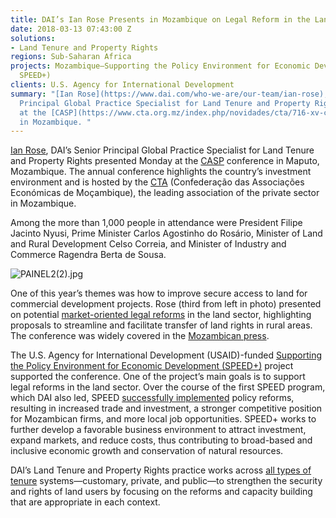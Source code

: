 ```yaml
---
title: DAI’s Ian Rose Presents in Mozambique on Legal Reform in the Land Sector
date: 2018-03-13 07:43:00 Z
solutions:
- Land Tenure and Property Rights
regions: Sub-Saharan Africa
projects: Mozambique—Supporting the Policy Environment for Economic Development (SPEED,
  SPEED+)
clients: U.S. Agency for International Development
summary: "[Ian Rose](https://www.dai.com/who-we-are/our-team/ian-rose), DAI’s Senior
  Principal Global Practice Specialist for Land Tenure and Property Rights, presented
  at the [CASP](https://www.cta.org.mz/index.php/novidades/cta/716-xv-casp) conference
  in Mozambique. "
---
```


[Ian Rose](https://www.dai.com/who-we-are/our-team/ian-rose), DAI’s Senior Principal Global Practice Specialist for Land Tenure and Property Rights presented Monday at the [CASP](https://www.cta.org.mz/index.php/novidades/cta/716-xv-casp) conference in Maputo, Mozambique. The annual conference highlights the country’s investment environment and is hosted by the [CTA](https://www.cta.org.mz/) (Confederação das Associações Económicas de Moçambique), the leading association of the private sector in Mozambique.

Among the more than 1,000 people in attendance were President Filipe Jacinto Nyusi, Prime Minister Carlos Agostinho do Rosário, Minister of Land and Rural Development Celso Correia, and Minister of Industry and Commerce Ragendra Berta de Sousa.

![PAINEL2(2).jpg](/uploads/PAINEL2(2).jpg)

One of this year’s themes was how to improve secure access to land for commercial development projects. Rose (third from left in photo) presented on potential [market-oriented legal reforms](http://dai-global-developments.com/articles/mozambique-even-a-progressive-land-law-needs-revision-after-a-generation-of-experience/) in the land sector, highlighting proposals to streamline and facilitate transfer of land rights in rural areas. The conference was widely covered in the [Mozambican press](/uploads/SAVANA%201262.pdf).

The U.S. Agency for International Development (USAID)-funded [Supporting the Policy Environment for Economic Development (SPEED\+)](https://www.dai.com/our-work/projects/mozambique-support-program-economic-and-enterprise-development-speed) project supported the conference. One of the project’s main goals is to support legal reforms in the land sector. Over the course of the first SPEED program, which DAI also led, SPEED [successfully implemented](http://dai-global-developments.com/articles/reforming-business-policy-mozambique/) policy reforms, resulting in increased trade and investment, a stronger competitive position for Mozambican firms, and more local job opportunities. SPEED\+ works to further develop a favorable business environment to attract investment, expand markets, and reduce costs, thus contributing to broad-based and inclusive economic growth and conservation of natural resources.

DAI’s Land Tenure and Property Rights practice works across [all types of tenure](http://dai-global-developments.com/developing-alternatives/land-rights/) systems—customary, private, and public—to strengthen the security and rights of land users by focusing on the reforms and capacity building that are appropriate in each context.
